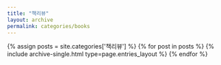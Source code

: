 ```yaml
---
title: "책리뷰"
layout: archive
permalink: categories/books
---
```




{% assign posts = site.categories['책리뷰'] %}
{% for post in posts %} {% include archive-single.html type=page.entries_layout %} {% endfor %}